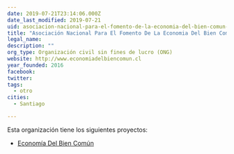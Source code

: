 ```yaml
---
date: 2019-07-21T23:14:06.000Z
date_last_modified: 2019-07-21
uid: asociacion-nacional-para-el-fomento-de-la-economia-del-bien-comun-en-chile
title: "Asociación Nacional Para El Fomento De La Economia Del Bien Común En Chile"
legal_name: 
description: ""
org_type: Organización civil sin fines de lucro (ONG)
website: http://www.economiadelbiencomun.cl
year_founded: 2016
facebook: 
twitter: 
tags:
  - otro
cities: 
  - Santiago

---
```


Esta organización tiene los siguientes proyectos:

- [Economía Del Bien Común](/proyectos/economia-del-bien-comun)
